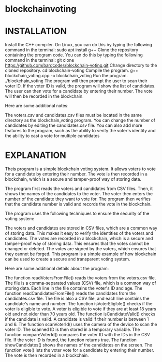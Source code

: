 # blockchainvoting
# INSTALLATION 
Install the C++ compiler. On Linux, you can do this by typing the following command in the terminal:
sudo apt install g++
Clone the repository containing the program code. You can do this by typing the following command in the terminal:
git clone https://github.com/bardcodes/blockchain-voting.git
Change directory to the cloned repository.
cd blockchain-voting
Compile the program.
g++ blockchain_voting.cpp -o blockchain_voting
Run the program.
./blockchain_voting
The program will then prompt the user to scan their voter ID. If the voter ID is valid, the program will show the list of candidates. The user can then vote for a candidate by entering their number. The vote will then be recorded in the blockchain.

Here are some additional notes:

The voters.csv and candidates.csv files must be located in the same directory as the blockchain_voting program.
You can change the number of candidates by editing the candidates.csv file.
You can also add more features to the program, such as the ability to verify the voter's identity and the ability to cast a vote for multiple candidates
 # EXPLANATION 
 Theis program is a simple blockchain voting system. It allows voters to vote for a candidate by entering their number. The vote is then recorded in a blockchain, which is a secure and tamper-proof way of storing data.

The program first reads the voters and candidates from CSV files. Then, it shows the names of the candidates to the voter. The voter then enters the number of the candidate they want to vote for. The program then verifies that the candidate number is valid and records the vote in the blockchain.

The program uses the following techniques to ensure the security of the voting system:

The voters and candidates are stored in CSV files, which are a common way of storing data. This makes it easy to verify the identities of the voters and candidates.
The votes are recorded in a blockchain, which is a secure and tamper-proof way of storing data. This ensures that the votes cannot be changed or deleted.
The votes are signed by the voters, which ensures that they cannot be forged.
This program is a simple example of how blockchain can be used to create a secure and transparent voting system.

Here are some additional details about the program:

The function readVotersFromFile() reads the voters from the voters.csv file. The file is a comma-separated values (CSV) file, which is a common way of storing data. Each line in the file contains the voter's ID and age.
The function readCandidatesFromFile() reads the candidates from the candidates.csv file. The file is also a CSV file, and each line contains the candidate's name and number.
The function isVoterEligible() checks if the voter is eligible to vote. A voter is eligible to vote if they are at least 18 years old and not older than 70 years old.
The function isCandidateValid() checks if the candidate is valid. A candidate is valid if their number is between 1 and 6.
The function scanVoterId() uses the camera of the device to scan the voter ID. The scanned ID is then stored in a temporary variable.
The function compareVoterId() compares the voter ID with the IDs in the CSV file. If the voter ID is found, the function returns true.
The function showCandidates() shows the names of the candidates on the screen.
The function vote() lets the voter vote for a candidate by entering their number. The vote is then recorded in a blockchain.
